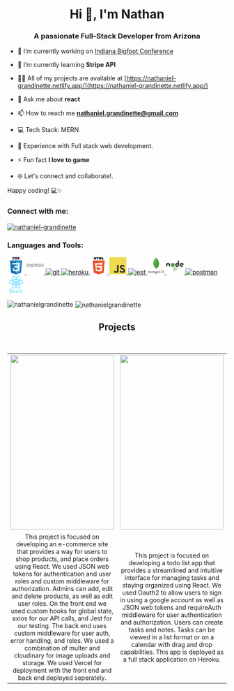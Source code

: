 <h1 align="center">Hi 👋, I'm Nathan</h1>
<h3 align="center">A passionate Full-Stack Developer from Arizona</h3>

- 🔭 I’m currently working on [Indiana Bigfoot Conference](https://github.com/wiserdeveloper/indiana-bigfoot-conference)

- 🌱 I’m currently learning **Stripe API**

- 👨‍💻 All of my projects are available at [https://nathaniel-grandinette.netlify.app/](https://nathaniel-grandinette.netlify.app/)

- 💬 Ask me about **react**

- 📫 How to reach me **nathaniel.grandinette@gmail.com**

- 💻 Tech Stack: MERN

- 🔧 Experience with Full stack web development.

- ⚡ Fun fact **I love to game**

- 🌐 Let's connect and collaborate!.

Happy coding! 💻✨

<h3 align="left">Connect with me:</h3>
<p align="left">
<a href="https://linkedin.com/in/nathaniel-grandinette" target="blank"><img align="center" src="https://raw.githubusercontent.com/rahuldkjain/github-profile-readme-generator/master/src/images/icons/Social/linked-in-alt.svg" alt="nathaniel-grandinette" height="30" width="40" /></a>
</p>

<h3 align="left">Languages and Tools:</h3>
<p align="left"> <a href="https://www.w3schools.com/css/" target="_blank" rel="noreferrer"> <img src="https://raw.githubusercontent.com/devicons/devicon/master/icons/css3/css3-original-wordmark.svg" alt="css3" width="40" height="40"/> </a> <a href="https://expressjs.com" target="_blank" rel="noreferrer"> <img src="https://raw.githubusercontent.com/devicons/devicon/master/icons/express/express-original-wordmark.svg" alt="express" width="40" height="40" color="white"/> </a> <a href="https://git-scm.com/" target="_blank" rel="noreferrer"> <img src="https://www.vectorlogo.zone/logos/git-scm/git-scm-icon.svg" alt="git" width="40" height="40"/> </a> <a href="https://heroku.com" target="_blank" rel="noreferrer"> <img src="https://www.vectorlogo.zone/logos/heroku/heroku-icon.svg" alt="heroku" width="40" height="40"/> </a> <a href="https://www.w3.org/html/" target="_blank" rel="noreferrer"> <img src="https://raw.githubusercontent.com/devicons/devicon/master/icons/html5/html5-original-wordmark.svg" alt="html5" width="40" height="40"/> </a> <a href="https://developer.mozilla.org/en-US/docs/Web/JavaScript" target="_blank" rel="noreferrer"> <img src="https://raw.githubusercontent.com/devicons/devicon/master/icons/javascript/javascript-original.svg" alt="javascript" width="40" height="40"/> </a> <a href="https://jestjs.io" target="_blank" rel="noreferrer"> <img src="https://www.vectorlogo.zone/logos/jestjsio/jestjsio-icon.svg" alt="jest" width="40" height="40"/> </a> <a href="https://www.mongodb.com/" target="_blank" rel="noreferrer"> <img src="https://raw.githubusercontent.com/devicons/devicon/master/icons/mongodb/mongodb-original-wordmark.svg" alt="mongodb" width="40" height="40"/> </a> <a href="https://nodejs.org" target="_blank" rel="noreferrer"> <img src="https://raw.githubusercontent.com/devicons/devicon/master/icons/nodejs/nodejs-original-wordmark.svg" alt="nodejs" width="40" height="40"/> </a> <a href="https://postman.com" target="_blank" rel="noreferrer"> <img src="https://www.vectorlogo.zone/logos/getpostman/getpostman-icon.svg" alt="postman" width="40" height="40"/> </a> <a href="https://reactjs.org/" target="_blank" rel="noreferrer"> <img src="https://raw.githubusercontent.com/devicons/devicon/master/icons/react/react-original-wordmark.svg" alt="react" width="40" height="40"/> </a> </p>

<p><img align="left" src="https://github-readme-stats.vercel.app/api/top-langs?username=nathanielgrandinette&show_icons=true&locale=en&layout=compact" alt="nathanielgrandinette" /></p>

<p>&nbsp;<img align="center" src="https://github-readme-stats.vercel.app/api?username=nathanielgrandinette&show_icons=true&locale=en" alt="nathanielgrandinette" /></p>

<h2 align="center">Projects</h2>

</br>

<table align="center" margin-top="400">
  <tr>
    <td>
      <img src="https://github.com/NathanielGrandinette/NathanielGrandinette/assets/110182749/c0039c6c-2ded-4ca7-85f1-950c01bc9a80" height="400" width="100%"/>
    </td>
    <td>
      <img src="https://github.com/NathanielGrandinette/NathanielGrandinette/assets/110182749/28ca5f26-a0ca-4405-878c-8efd22be6f94" height="400" width="100%"/> 
    </td>
  </tr>
  <tr>
    <td width="45%" align="center">
       This project is focused on developing an e-commerce site that provides a way for users to shop products, and place orders using React. We used JSON web tokens for authentication and user roles and custom middleware for authorization. Admins can add, edit and delete products, as well as edit user roles. On the front end we used custom hooks for global state, axios for our API calls, and Jest for our testing. The back end uses custom middleware for user auth, error handling, and roles. We used a combination of multer and cloudinary for image uploads and storage. We used Vercel for deployment with the front end and back end deployed seperately.
    </td>
    <td width="45%" align="center">
      This project is focused on developing a todo list app that provides a streamlined and intuitive interface for managing tasks and staying organized using React. We used Oauth2 to allow users to sign in using a google account as well as JSON web tokens and requireAuth middleware for user authentication and authorization. Users can create tasks and notes. Tasks can be viewed in a list format or on a calendar with drag and drop capabilities. This app is deployed as a full stack application on Heroku.
    </td>
  </tr>
</table>
